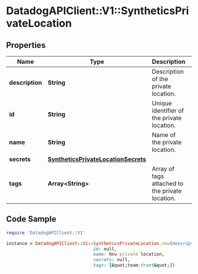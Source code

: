 # DatadogAPIClient::V1::SyntheticsPrivateLocation

## Properties

Name | Type | Description | Notes
------------ | ------------- | ------------- | -------------
**description** | **String** | Description of the private location. | 
**id** | **String** | Unique identifier of the private location. | [optional] [readonly] 
**name** | **String** | Name of the private location. | 
**secrets** | [**SyntheticsPrivateLocationSecrets**](SyntheticsPrivateLocationSecrets.md) |  | [optional] 
**tags** | **Array&lt;String&gt;** | Array of tags attached to the private location. | 

## Code Sample

```ruby
require 'DatadogAPIClient::V1'

instance = DatadogAPIClient::V1::SyntheticsPrivateLocation.new(description: Description of private location,
                                 id: null,
                                 name: New private location,
                                 secrets: null,
                                 tags: [&quot;team:front&quot;])
```


